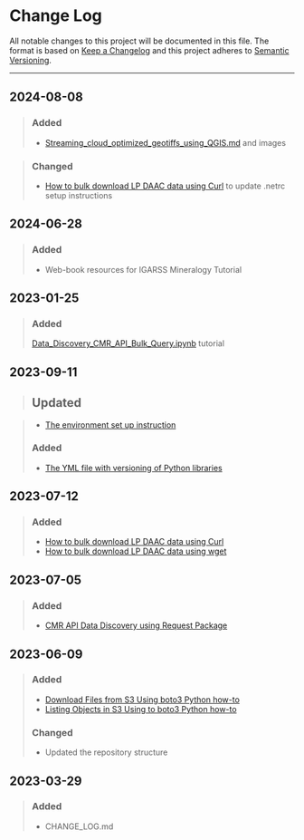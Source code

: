 
# Change Log
All notable changes to this project will be documented in this file. 
The format is based on [Keep a Changelog](http://keepachangelog.com/)
and this project adheres to [Semantic Versioning](http://semver.org/).
_________________________________________________________________________
## 2024-08-08

> ### Added
> - [Streaming_cloud_optimized_geotiffs_using_QGIS.md](/guides/Streaming_cloud_optimized_geotiffs_using_QGIS.md) and images

> ### Changed
> - [How to bulk download LP DAAC data using Curl](guides/bulk_download_using_curl.md) to update .netrc setup instructions


## 2024-06-28

> ### Added
> - Web-book resources for IGARSS Mineralogy Tutorial

## 2023-01-25

> ### Added
> [Data_Discovery_CMR_API_Bulk_Query.ipynb](/python/tutorials/Data_Discovery_CMR_API_Bulk_Query.ipynb) tutorial

## 2023-09-11

> ## Updated  

> - [The environment set up instruction](setup/setup_instructions_python.md)  
> ### Added  
> - [The YML file with versioning of Python libraries](setup/lpdaac_windows.yml)  

## 2023-07-12  

> ### Added  
> - [How to bulk download LP DAAC data using Curl](guides/bulk_download_using_curl.md)  
> - [How to bulk download LP DAAC data using wget](guides/bulk_download_using_wget.md)  

## 2023-07-05  

> ### Added  
> - [CMR API Data Discovery using Request Package](python/tutorials/Data_Discovery_CMR_API_Request.ipynb)  

## 2023-06-09  

> ### Added  
> - [Download Files from S3 Using boto3 Python how-to](python/how-tos/Earthdata_Cloud__Download_file_from_S3.ipynb)  
> - [Listing Objects in S3 Using to boto3 Python how-to](python/how-tos/Earthdata_Cloud__List_bucket_objects.ipynb)  
> ### Changed  
> - Updated the repository structure  

## 2023-03-29
  
> ### Added
> - CHANGE_LOG.md
